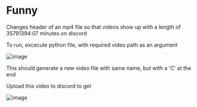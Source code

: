 # Funny
Changes header of an mp4 file so that videos show up with a length of 35791394:07 minutes on discord

To run, excecute python file, with required video path as an argument

![image](https://user-images.githubusercontent.com/42744771/128385961-7f41c746-20a8-4ca7-8ed5-78bb3b71fed1.png)

This should generate a new video file with same name, but with a 'C' at the end

Upload this video to discord to get 

![image](https://user-images.githubusercontent.com/42744771/128386215-f1fb70c8-1825-4d23-8b23-f76bdd17e504.png)
